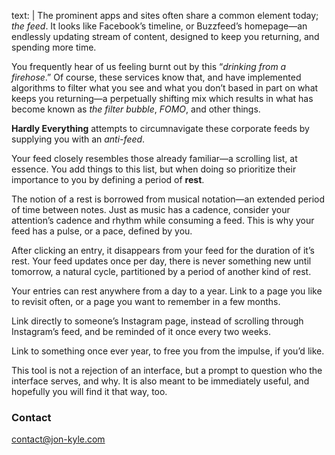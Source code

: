 text: |
  The prominent apps and sites often share a common element today; *the feed*. It looks like Facebook’s timeline, or Buzzfeed’s homepage—an endlessly updating stream of content, designed to keep you returning, and spending more time.

  You frequently hear of us feeling burnt out by this “*drinking from a firehose*.” Of course, these services know that, and have implemented algorithms to filter what you see and what you don’t based in part on what keeps you returning—a perpetually shifting mix which results in what has become known as *the filter bubble*, *FOMO*, and other things.

  **Hardly Everything** attempts to circumnavigate these corporate feeds by supplying you with an *anti-feed*.

  Your feed closely resembles those already familiar—a scrolling list, at essence. You add things to this list, but when doing so prioritize their importance to you by defining a period of **rest**.

  The notion of a rest is borrowed from musical notation—an extended period of time between notes. Just as music has a cadence, consider your attention’s cadence and rhythm while consuming a feed. This is why your feed has a pulse, or a pace, defined by you.

  After clicking an entry, it disappears from your feed for the duration of it’s rest. Your feed updates once per day, there is never something new until tomorrow, a natural cycle, partitioned by a period of another kind of rest.

  Your entries can rest anywhere from a day to a year. Link to a page you like to revisit often, or a page you want to remember in a few months.

  Link directly to someone’s Instagram page, instead of scrolling through Instagram’s feed, and be reminded of it once every two weeks.

  Link to something once ever year, to free you from the impulse, if you’d like.

  This tool is not a rejection of an interface, but a prompt to question who the interface serves, and why. It is also meant to be immediately useful, and hopefully you will find it that way, too.

  ### Contact

  [contact@jon-kyle.com](mailto:contact@jon-kyle.com)